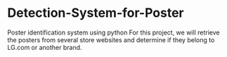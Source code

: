 # Detection-System-for-Poster
Poster identification system using python
For this project, we will retrieve the posters from several store websites and determine if they belong to LG.com or another brand.
